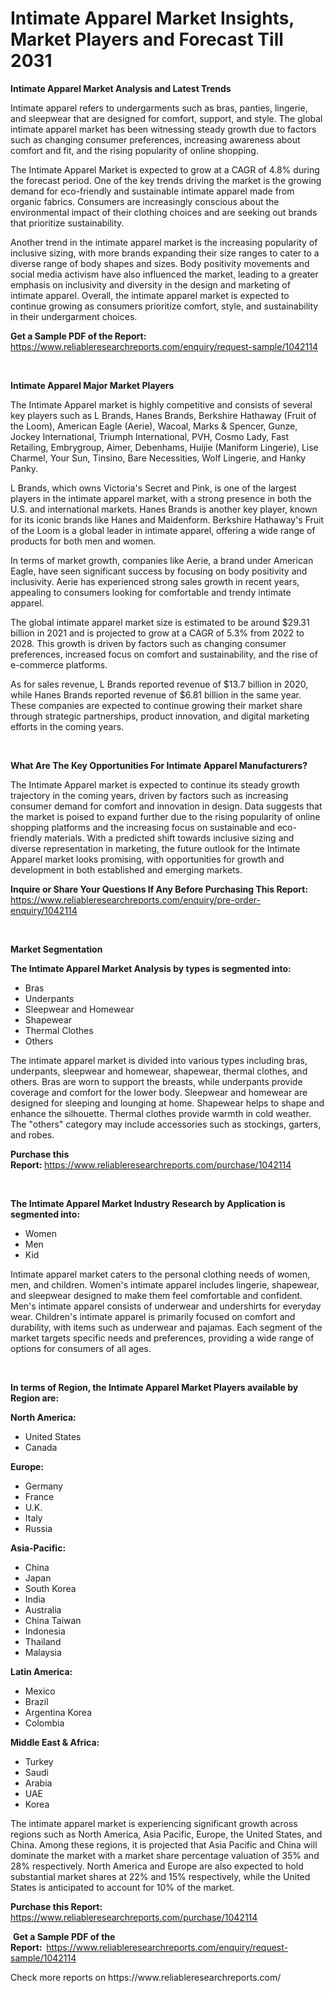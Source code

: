 <p><h1>Intimate Apparel Market Insights, Market Players and Forecast Till 2031</h1></p><p><strong>Intimate Apparel Market Analysis and Latest Trends</strong></p>
<p><p>Intimate apparel refers to undergarments such as bras, panties, lingerie, and sleepwear that are designed for comfort, support, and style. The global intimate apparel market has been witnessing steady growth due to factors such as changing consumer preferences, increasing awareness about comfort and fit, and the rising popularity of online shopping.</p><p>The Intimate Apparel Market is expected to grow at a CAGR of 4.8% during the forecast period. One of the key trends driving the market is the growing demand for eco-friendly and sustainable intimate apparel made from organic fabrics. Consumers are increasingly conscious about the environmental impact of their clothing choices and are seeking out brands that prioritize sustainability.</p><p>Another trend in the intimate apparel market is the increasing popularity of inclusive sizing, with more brands expanding their size ranges to cater to a diverse range of body shapes and sizes. Body positivity movements and social media activism have also influenced the market, leading to a greater emphasis on inclusivity and diversity in the design and marketing of intimate apparel. Overall, the intimate apparel market is expected to continue growing as consumers prioritize comfort, style, and sustainability in their undergarment choices.</p></p>
<p><strong>Get a Sample PDF of the Report:&nbsp;</strong> <a href="https://www.reliableresearchreports.com/enquiry/request-sample/1042114">https://www.reliableresearchreports.com/enquiry/request-sample/1042114</a></p>
<p>&nbsp;</p>
<p><strong>Intimate Apparel Major Market Players</strong></p>
<p><p>The Intimate Apparel market is highly competitive and consists of several key players such as L Brands, Hanes Brands, Berkshire Hathaway (Fruit of the Loom), American Eagle (Aerie), Wacoal, Marks & Spencer, Gunze, Jockey International, Triumph International, PVH, Cosmo Lady, Fast Retailing, Embrygroup, Aimer, Debenhams, Huijie (Maniform Lingerie), Lise Charmel, Your Sun, Tinsino, Bare Necessities, Wolf Lingerie, and Hanky Panky.</p><p>L Brands, which owns Victoria's Secret and Pink, is one of the largest players in the intimate apparel market, with a strong presence in both the U.S. and international markets. Hanes Brands is another key player, known for its iconic brands like Hanes and Maidenform. Berkshire Hathaway's Fruit of the Loom is a global leader in intimate apparel, offering a wide range of products for both men and women.</p><p>In terms of market growth, companies like Aerie, a brand under American Eagle, have seen significant success by focusing on body positivity and inclusivity. Aerie has experienced strong sales growth in recent years, appealing to consumers looking for comfortable and trendy intimate apparel.</p><p>The global intimate apparel market size is estimated to be around $29.31 billion in 2021 and is projected to grow at a CAGR of 5.3% from 2022 to 2028. This growth is driven by factors such as changing consumer preferences, increased focus on comfort and sustainability, and the rise of e-commerce platforms.</p><p>As for sales revenue, L Brands reported revenue of $13.7 billion in 2020, while Hanes Brands reported revenue of $6.81 billion in the same year. These companies are expected to continue growing their market share through strategic partnerships, product innovation, and digital marketing efforts in the coming years.</p></p>
<p>&nbsp;</p>
<p><strong>What Are The Key Opportunities For Intimate Apparel Manufacturers?</strong></p>
<p><p>The Intimate Apparel market is expected to continue its steady growth trajectory in the coming years, driven by factors such as increasing consumer demand for comfort and innovation in design. Data suggests that the market is poised to expand further due to the rising popularity of online shopping platforms and the increasing focus on sustainable and eco-friendly materials. With a predicted shift towards inclusive sizing and diverse representation in marketing, the future outlook for the Intimate Apparel market looks promising, with opportunities for growth and development in both established and emerging markets.</p></p>
<p><strong>Inquire or Share Your Questions If Any Before Purchasing This Report:</strong> <a href="https://www.reliableresearchreports.com/enquiry/pre-order-enquiry/1042114">https://www.reliableresearchreports.com/enquiry/pre-order-enquiry/1042114</a></p>
<p>&nbsp;</p>
<p><strong>Market Segmentation</strong></p>
<p><strong>The Intimate Apparel Market Analysis by types is segmented into:</strong></p>
<p><ul><li>Bras</li><li>Underpants</li><li>Sleepwear and Homewear</li><li>Shapewear</li><li>Thermal Clothes</li><li>Others</li></ul></p>
<p><p>The intimate apparel market is divided into various types including bras, underpants, sleepwear and homewear, shapewear, thermal clothes, and others. Bras are worn to support the breasts, while underpants provide coverage and comfort for the lower body. Sleepwear and homewear are designed for sleeping and lounging at home. Shapewear helps to shape and enhance the silhouette. Thermal clothes provide warmth in cold weather. The "others" category may include accessories such as stockings, garters, and robes.</p></p>
<p><strong>Purchase this Report:&nbsp;</strong><a href="https://www.reliableresearchreports.com/purchase/1042114">https://www.reliableresearchreports.com/purchase/1042114</a></p>
<p>&nbsp;</p>
<p><strong>The Intimate Apparel Market Industry Research by Application is segmented into:</strong></p>
<p><ul><li>Women</li><li>Men</li><li>Kid</li></ul></p>
<p><p>Intimate apparel market caters to the personal clothing needs of women, men, and children. Women's intimate apparel includes lingerie, shapewear, and sleepwear designed to make them feel comfortable and confident. Men's intimate apparel consists of underwear and undershirts for everyday wear. Children's intimate apparel is primarily focused on comfort and durability, with items such as underwear and pajamas. Each segment of the market targets specific needs and preferences, providing a wide range of options for consumers of all ages.</p></p>
<p>&nbsp;</p>
<p><strong>In terms of Region, the Intimate Apparel Market Players available by Region are:</strong></p>
<p>
    <p> <strong> North America: </strong>
        <ul>
            <li>United States</li>
            <li>Canada</li>
        </ul>
        </p> 
    <p> <strong> Europe: </strong>
        <ul>
            <li>Germany</li>
            <li>France</li>
            <li>U.K.</li>
            <li>Italy</li>
            <li>Russia</li>
        </ul>
        </p> 
    <p> <strong> Asia-Pacific: </strong>
        <ul>
            <li>China</li>
            <li>Japan</li>
            <li>South Korea</li>
            <li>India</li>
            <li>Australia</li>
            <li>China Taiwan</li>
            <li>Indonesia</li>
            <li>Thailand</li>
            <li>Malaysia</li>
        </ul>
        </p> 
    <p> <strong> Latin America: </strong>
        <ul>
            <li>Mexico</li>
            <li>Brazil</li>
            <li>Argentina Korea</li>
            <li>Colombia</li>
        </ul>
        </p> 
    <p> <strong> Middle East & Africa: </strong>
        <ul>
            <li>Turkey</li>
            <li>Saudi</li>
            <li>Arabia</li>
            <li>UAE</li>
            <li>Korea</li>
        </ul>
    </p>
    </p>
<p><p>The intimate apparel market is experiencing significant growth across regions such as North America, Asia Pacific, Europe, the United States, and China. Among these regions, it is projected that Asia Pacific and China will dominate the market with a market share percentage valuation of 35% and 28% respectively. North America and Europe are also expected to hold substantial market shares at 22% and 15% respectively, while the United States is anticipated to account for 10% of the market.</p></p>
<p><strong>Purchase this Report: </strong><a href="https://www.reliableresearchreports.com/purchase/1042114">https://www.reliableresearchreports.com/purchase/1042114</a></p>
<p>&nbsp;<strong>Get a Sample PDF of the Report:&nbsp;&nbsp;</strong><a href="https://www.reliableresearchreports.com/enquiry/request-sample/1042114">https://www.reliableresearchreports.com/enquiry/request-sample/1042114</a></p>
<p><strong></strong></p>
<p>Check more reports on https://www.reliableresearchreports.com/</p>